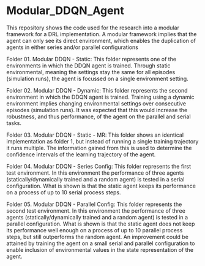# Modular_DDQN_Agent
This repository shows the code used for the research into a modular framework for a DRL implementation. A modular framework implies that the agent can only see its direct environment, which enables the duplication of agents in either series and/or parallel configurations

Folder 01. Modular DDQN - Static:
  This folder represents one of the environments in which the DDQN agent is trained. 
  Through static environmental, meaning the settings stay the same for all episodes (simulation runs), the agent is focussed on a single environment setting.

Folder 02. Modular DDQN - Dynamic:
  This folder represents the second environment in which the DDQN agent is trained.
  Training using a dynamic environment implies changing environmental settings over consecutive episodes (simulation runs).
  It was expected that this would increase the robustness, and thus performance, of the agent on the parallel and serial tasks.
 
Folder 03. Modular DDQN - Static - MR:
  This folder shows an identical implementation as folder 1, but instead of running a single training trajectory it runs multiple.
  The information gained from this is used to determine the confidence intervals of the learning trajectory of the agent.

Folder 04. Modular DDQN - Series Config:
  This folder represents the first test environment. 
  In this environment the performance of three agents (statically/dynamically trained and a random agent) is tested in a serial configuration.
  What is shown is that the static agent keeps its performance on a process of up to 10 serial process steps.

Folder 05. Modular DDQN - Parallel Config:
  This folder represents the second test environment. 
  In this environment the performance of three agents (statically/dynamically trained and a random agent) is tested in a parallel configuration.
  What is shown is that the static agent does not keep its performance well enough on a process of up to 10 parallel process steps, but still outperforms the random agent.
  An improvement could be attained by training the agent on a small serial and parallel configuration to enable inclusion of environmental values in the state representation of the agent.

